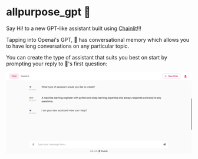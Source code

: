# allpurpose_gpt 🤖
Say Hi! to a new GPT-like assistant built using [Chainlit](https://github.com/Chainlit/chainlit)!!!

Tapping into Openai's GPT, 🤖 has conversational memory which allows you to have long conversations on any particular topic.

You can create the type of assistant that suits you best on start by prompting your reply to 🤖's first question: 

<p align="center">
	<img src="https://github.com/greenlima/allpurpose_gpt/blob/master/img/prompt.jpg" />
</p> 
